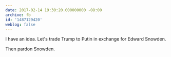 ```yaml
---
date: 2017-02-14 19:30:20.000000000 -08:00
archive: fb
id: '1487129420'
weblog: false
---
```


I have an idea. Let's trade Trump to Putin in exchange for Edward Snowden.

Then pardon Snowden.
